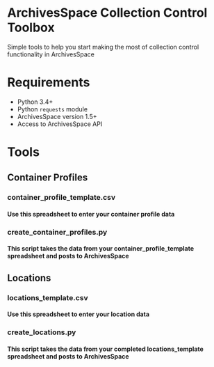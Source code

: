 # ArchivesSpace Collection Control Toolbox
Simple tools to help you start making the most of collection control functionality in ArchivesSpace

# Requirements

* Python 3.4+
* Python `requests` module
* ArchivesSpace version 1.5+
* Access to ArchivesSpace API

# Tools

## Container Profiles

### container_profile_template.csv

#### Use this spreadsheet to enter your container profile data

### create_container_profiles.py

#### This script takes the data from your container_profile_template spreadsheet and posts to ArchivesSpace

## Locations

### locations_template.csv

#### Use this spreadsheet to enter your location data

### create_locations.py

#### This script takes the data from your completed locations_template spreadsheet and posts to ArchivesSpace
